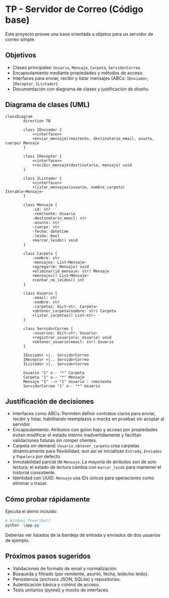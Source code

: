 # TP - Servidor de Correo (Código base)

Este proyecto provee una base orientada a objetos para un servidor de correo simple.

## Objetivos

- Clases principales: `Usuario`, `Mensaje`, `Carpeta`, `ServidorCorreo`.
- Encapsulamiento mediante propiedades y métodos de acceso.
- Interfaces para enviar, recibir y listar mensajes (ABCs: `IEnviador`, `IReceptor`, `IListador`).
- Documentación con diagrama de clases y justificación de diseño.

## Diagrama de clases (UML)

```mermaid
classDiagram
		direction TB

		class IEnviador {
			<<interface>>
			+enviar_mensaje(remitente, destinatario_email, asunto, cuerpo) Mensaje
		}

		class IReceptor {
			<<interface>>
			+recibir_mensaje(destinatario, mensaje) void
		}

		class IListador {
			<<interface>>
			+listar_mensajes(usuario, nombre_carpeta) Iterable~Mensaje~
		}

		class Mensaje {
			-id: str
			-remitente: Usuario
			-destinatario_email: str
			-asunto: str
			-cuerpo: str
			-fecha: datetime
			-leido: bool
			+marcar_leido() void
		}

		class Carpeta {
			-nombre: str
			-mensajes: List~Mensaje~
			+agregar(m: Mensaje) void
			+eliminar(id_mensaje: str) Mensaje
			+mensajes() List~Mensaje~
			+contar_no_leidos() int
		}

		class Usuario {
			-email: str
			-nombre: str
			-carpetas: Dict~str, Carpeta~
			+obtener_carpeta(nombre: str) Carpeta
			+listar_carpetas() List~str~
		}

		class ServidorCorreo {
			-usuarios: Dict~str, Usuario~
			+registrar_usuario(u: Usuario) void
			+obtener_usuario(email: str) Usuario
		}

		IEnviador <|.. ServidorCorreo
		IReceptor <|.. ServidorCorreo
		IListador <|.. ServidorCorreo

		Usuario "1" o-- "*" Carpeta
		Carpeta "1" o-- "*" Mensaje
		Mensaje "1" --> "1" Usuario : remitente
		ServidorCorreo "1" o-- "*" Usuario
```

## Justificación de decisiones

- Interfaces como ABCs: Permiten definir contratos claros para enviar, recibir y listar, habilitando reemplazos o mocks en pruebas sin acoplar al servidor.
- Encapsulamiento: Atributos con guion bajo y acceso por propiedades evitan modificar el estado interno inadvertidamente y facilitan validaciones futuras sin romper clientes.
- Carpeta on-demand: `Usuario.obtener_carpeta` crea carpetas dinámicamente para flexibilidad; aun así se inicializan `Entrada`, `Enviados` y `Papelera` por defecto.
- Inmutabilidad parcial de `Mensaje`: La mayoría de atributos son de solo lectura; el estado de lectura cambia con `marcar_leido` para mantener el historial consistente.
- Identidad con UUID: `Mensaje` usa IDs únicos para operaciones como eliminar o trazar.

## Cómo probar rápidamente

Ejecuta el demo incluido:

```powershell
# Windows PowerShell
python .\app.py
```

Deberías ver listados de la bandeja de entrada y enviados de dos usuarios de ejemplo.

## Próximos pasos sugeridos

- Validaciones de formato de email y normalización.
- Búsqueda y filtrado (por remitente, asunto, fecha, leído/no leído).
- Persistencia (archivos JSON, SQLite) y repositorios.
- Autenticación básica y control de acceso.
- Tests unitarios (pytest) y mocks de interfaces.
